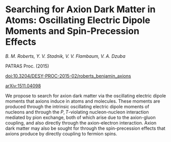 # Searching for Axion Dark Matter in Atoms: Oscillating Electric Dipole Moments and Spin-Precession Effects

_B. M. Roberts, Y. V. Stadnik, V. V. Flambaum, V. A. Dzuba_

PATRAS Proc. (2015)

[doi:10.3204/DESY-PROC-2015-02/roberts_benjamin_axions](http://dx.doi.org/10.3204/DESY-PROC-2015-02/roberts_benjamin_axions)

[arXiv:1511.04098](http://arxiv.org/abs/1511.04098)


We propose to search for axion dark matter via the oscillating electric dipole moments that axions induce in atoms and molecules. These moments are produced through the intrinsic oscillating electric dipole moments of nucleons and through the $P,T$-violating nucleon-nucleon interaction mediated by pion exchange, both of which arise due to the axion-gluon coupling, and also directly through the axion-electron interaction. Axion dark matter may also be sought for through the spin-precession effects that axions produce by directly coupling to fermion spins.

